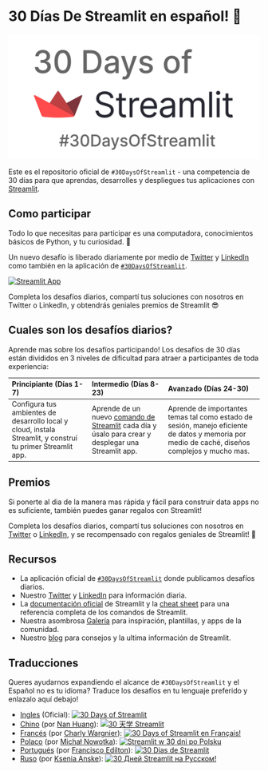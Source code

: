 # 30 Días De Streamlit en español! 🎈

<img src='../../3AF34648-C61D-47CE-9E56-C496C5A7C240.jpeg' height=250>

Este es el repositorio oficial de `#30DaysOfStreamlit` - una competencia de 30 días para que aprendas, desarrolles y despliegues tus aplicaciones con [Streamlit](https://streamlit.io).

## Como participar

Todo lo que necesitas para participar es una computadora, conocimientos básicos de Python, y tu curiosidad. 🧠

Un nuevo desafío is liberado diariamente por medio de [Twitter](https://twitter.com/streamlit) y [LinkedIn](https://www.linkedin.com/company/streamlit/posts/?feedView=all) como también en la aplicación de [`#30DaysOfStreamlit`](https://30days-in-spanish.streamlitapp.com/).

[![Streamlit App](https://static.streamlit.io/badges/streamlit_badge_black_white.svg)](https://30days-in-spanish.streamlitapp.com/)

Completa los desafíos diarios, compartí tus soluciones con nosotros en Twitter o LinkedIn, y obtendrás geniales premios de Streamlit 😎

## Cuales son los desafíos diarios?

Aprende mas sobre los desafíos participando! Los desafíos de 30 días están divididos en 3 niveles de dificultad para atraer a participantes de toda experiencia:

| Principiante (Días 1-7) | Intermedio (Días 8-23) | Avanzado (Días 24-30) |
| :---        |    :----   |          :--- |
| Configura tus ambientes de desarrollo local y cloud, instala Streamlit, y construí tu primer Streamlit app.| Aprende de un nuevo [comando de Streamlit](https://docs.streamlit.io/library/api-reference) cada día y úsalo para crear y desplegar una Streamlit app. | Aprende de importantes temas tal como estado de sesión, manejo eficiente de datos y memoria por medio de caché, diseños complejos y mucho mas. |


## Premios

Si ponerte al dia de la manera mas rápida y fácil para construir data apps no es suficiente, también puedes ganar regalos con Streamlit!

Completa los desafíos diarios, compartí tus soluciones con nosotros en [Twitter](https://twitter.com/streamlit) o [LinkedIn](https://www.linkedin.com/company/streamlit/posts/?feedView=all), y se recompensado con regalos geniales de Streamlit! 🎁

## Recursos

- La aplicación oficial de [`#30DaysOfStreamlit`](https://share.streamlit.io/streamlit/30days/) donde publicamos desafíos diarios.
- Nuestro [Twitter](https://twitter.com/streamlit) y [LinkedIn](https://www.linkedin.com/company/streamlit/posts/?feedView=all) para información diaria.
- La [documentación oficial](https://docs.streamlit.io/) de Streamlit y la [cheat sheet](https://docs.streamlit.io/library/cheatsheet) para una referencia completa de los comandos de Streamlit.
- Nuestra asombrosa [Galería](https://streamlit.io/gallery) para inspiración, plantillas, y apps de la comunidad.
- Nuestro [blog](https://blog.streamlit.io/how-to-master-streamlit-for-data-science/) para consejos y la ultima información de Streamlit.

## Traducciones

Queres ayudarnos expandiendo el alcance de `#30DaysOfStreamlit` y el Español no es tu idioma? Traduce los desafíos en tu lenguaje preferido y enlazalo aquí debajo!
- [Ingles](https://github.com/streamlit/30days) (Oficial): [![30 Days of Streamlit](https://static.streamlit.io/badges/streamlit_badge_black_white.svg)](https://30days.streamlitapp.com)
- [Chino](https://github.com/TeddyHuang-00/30days-Chinese) (por [Nan Huang](https://github.com/TeddyHuang-00)): [![30 天学 Streamlit](https://static.streamlit.io/badges/streamlit_badge_black_white.svg)](https://30days-chinese.streamlit.app)
- [Francés](https://github.com/streamlit/30days-French) (por [Charly Wargnier](https://github.com/charlyWargnier/)): [![30 Days of Streamlit en Français!](https://static.streamlit.io/badges/streamlit_badge_black_white.svg)](https://30days-in-french.streamlitapp.com/)
- [Polaco](https://github.com/streamlit/30days-polish) (por [Michał Nowotka](https://github.com/sfc-gh-mnowotka)): [![Streamlit w 30 dni po Polsku](https://static.streamlit.io/badges/streamlit_badge_black_white.svg)](https://w30dni.streamlit.app/)
- [Portugués](https://github.com/franciscoed/30days) (por [Francisco Edilton](https://github.com/franciscoed)): [![30 Dias de Streamlit](https://static.streamlit.io/badges/streamlit_badge_black_white.svg)](https://share.streamlit.io/franciscoed/30days)
- [Ruso](https://github.com/streamlit/30days-Russian) (por [Ksenia Anske](https://github.com/kseniaanske)): [![30 Дней Streamlit на Русском!](https://static.streamlit.io/badges/streamlit_badge_black_white.svg)](https://30days-in-russian.streamlit.app/)
